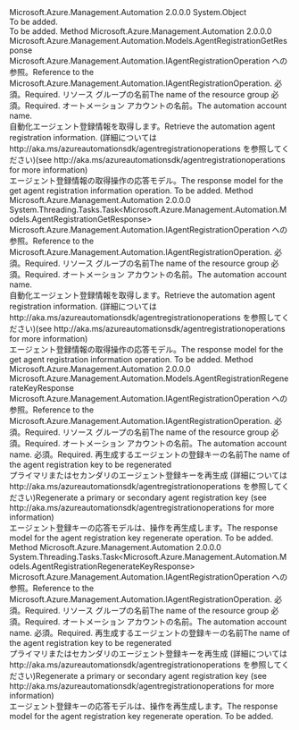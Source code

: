 <Type Name="AgentRegistrationOperationExtensions" FullName="Microsoft.Azure.Management.Automation.AgentRegistrationOperationExtensions">
  <TypeSignature Language="C#" Value="public static class AgentRegistrationOperationExtensions" />
  <TypeSignature Language="ILAsm" Value=".class public auto ansi abstract sealed beforefieldinit AgentRegistrationOperationExtensions extends System.Object" />
  <TypeSignature Language="DocId" Value="T:Microsoft.Azure.Management.Automation.AgentRegistrationOperationExtensions" />
  <TypeSignature Language="VB.NET" Value="Public Module AgentRegistrationOperationExtensions" />
  <TypeSignature Language="F#" Value="type AgentRegistrationOperationExtensions = class" />
  <AssemblyInfo>
    <AssemblyName>Microsoft.Azure.Management.Automation</AssemblyName>
    <AssemblyVersion>2.0.0.0</AssemblyVersion>
  </AssemblyInfo>
  <Base>
    <BaseTypeName>System.Object</BaseTypeName>
  </Base>
  <Interfaces />
  <Docs>
    <summary>To be added.</summary>
    <remarks>To be added.</remarks>
  </Docs>
  <Members>
    <Member MemberName="Get">
      <MemberSignature Language="C#" Value="public static Microsoft.Azure.Management.Automation.Models.AgentRegistrationGetResponse Get (this Microsoft.Azure.Management.Automation.IAgentRegistrationOperation operations, string resourceGroupName, string automationAccount);" />
      <MemberSignature Language="ILAsm" Value=".method public static hidebysig class Microsoft.Azure.Management.Automation.Models.AgentRegistrationGetResponse Get(class Microsoft.Azure.Management.Automation.IAgentRegistrationOperation operations, string resourceGroupName, string automationAccount) cil managed" />
      <MemberSignature Language="DocId" Value="M:Microsoft.Azure.Management.Automation.AgentRegistrationOperationExtensions.Get(Microsoft.Azure.Management.Automation.IAgentRegistrationOperation,System.String,System.String)" />
      <MemberSignature Language="VB.NET" Value="&lt;Extension()&gt;&#xA;Public Function Get (operations As IAgentRegistrationOperation, resourceGroupName As String, automationAccount As String) As AgentRegistrationGetResponse" />
      <MemberSignature Language="F#" Value="static member Get : Microsoft.Azure.Management.Automation.IAgentRegistrationOperation * string * string -&gt; Microsoft.Azure.Management.Automation.Models.AgentRegistrationGetResponse" Usage="Microsoft.Azure.Management.Automation.AgentRegistrationOperationExtensions.Get (operations, resourceGroupName, automationAccount)" />
      <MemberType>Method</MemberType>
      <AssemblyInfo>
        <AssemblyName>Microsoft.Azure.Management.Automation</AssemblyName>
        <AssemblyVersion>2.0.0.0</AssemblyVersion>
      </AssemblyInfo>
      <ReturnValue>
        <ReturnType>Microsoft.Azure.Management.Automation.Models.AgentRegistrationGetResponse</ReturnType>
      </ReturnValue>
      <Parameters>
        <Parameter Name="operations" Type="Microsoft.Azure.Management.Automation.IAgentRegistrationOperation" RefType="this" />
        <Parameter Name="resourceGroupName" Type="System.String" />
        <Parameter Name="automationAccount" Type="System.String" />
      </Parameters>
      <Docs>
        <param name="operations">
            <span data-ttu-id="8a4cc-101">Microsoft.Azure.Management.Automation.IAgentRegistrationOperation への参照。</span><span class="sxs-lookup"><span data-stu-id="8a4cc-101">Reference to the Microsoft.Azure.Management.Automation.IAgentRegistrationOperation.</span></span>
            </param>
        <param name="resourceGroupName">
            <span data-ttu-id="8a4cc-102">必須。</span><span class="sxs-lookup"><span data-stu-id="8a4cc-102">Required.</span></span> <span data-ttu-id="8a4cc-103">リソース グループの名前</span><span class="sxs-lookup"><span data-stu-id="8a4cc-103">The name of the resource group</span></span>
            </param>
        <param name="automationAccount">
            <span data-ttu-id="8a4cc-104">必須。</span><span class="sxs-lookup"><span data-stu-id="8a4cc-104">Required.</span></span> <span data-ttu-id="8a4cc-105">オートメーション アカウントの名前。</span><span class="sxs-lookup"><span data-stu-id="8a4cc-105">The automation account name.</span></span>
            </param>
        <summary>
            <span data-ttu-id="8a4cc-106">自動化エージェント登録情報を取得します。</span><span class="sxs-lookup"><span data-stu-id="8a4cc-106">Retrieve the automation agent registration information.</span></span>  <span data-ttu-id="8a4cc-107">(詳細については http://aka.ms/azureautomationsdk/agentregistrationoperations を参照してください)</span><span class="sxs-lookup"><span data-stu-id="8a4cc-107">(see http://aka.ms/azureautomationsdk/agentregistrationoperations for more information)</span></span>
            </summary>
        <returns>
            <span data-ttu-id="8a4cc-108">エージェント登録情報の取得操作の応答モデル。</span><span class="sxs-lookup"><span data-stu-id="8a4cc-108">The response model for the get agent registration information operation.</span></span>
            </returns>
        <remarks>To be added.</remarks>
      </Docs>
    </Member>
    <Member MemberName="GetAsync">
      <MemberSignature Language="C#" Value="public static System.Threading.Tasks.Task&lt;Microsoft.Azure.Management.Automation.Models.AgentRegistrationGetResponse&gt; GetAsync (this Microsoft.Azure.Management.Automation.IAgentRegistrationOperation operations, string resourceGroupName, string automationAccount);" />
      <MemberSignature Language="ILAsm" Value=".method public static hidebysig class System.Threading.Tasks.Task`1&lt;class Microsoft.Azure.Management.Automation.Models.AgentRegistrationGetResponse&gt; GetAsync(class Microsoft.Azure.Management.Automation.IAgentRegistrationOperation operations, string resourceGroupName, string automationAccount) cil managed" />
      <MemberSignature Language="DocId" Value="M:Microsoft.Azure.Management.Automation.AgentRegistrationOperationExtensions.GetAsync(Microsoft.Azure.Management.Automation.IAgentRegistrationOperation,System.String,System.String)" />
      <MemberSignature Language="VB.NET" Value="&lt;Extension()&gt;&#xA;Public Function GetAsync (operations As IAgentRegistrationOperation, resourceGroupName As String, automationAccount As String) As Task(Of AgentRegistrationGetResponse)" />
      <MemberSignature Language="F#" Value="static member GetAsync : Microsoft.Azure.Management.Automation.IAgentRegistrationOperation * string * string -&gt; System.Threading.Tasks.Task&lt;Microsoft.Azure.Management.Automation.Models.AgentRegistrationGetResponse&gt;" Usage="Microsoft.Azure.Management.Automation.AgentRegistrationOperationExtensions.GetAsync (operations, resourceGroupName, automationAccount)" />
      <MemberType>Method</MemberType>
      <AssemblyInfo>
        <AssemblyName>Microsoft.Azure.Management.Automation</AssemblyName>
        <AssemblyVersion>2.0.0.0</AssemblyVersion>
      </AssemblyInfo>
      <ReturnValue>
        <ReturnType>System.Threading.Tasks.Task&lt;Microsoft.Azure.Management.Automation.Models.AgentRegistrationGetResponse&gt;</ReturnType>
      </ReturnValue>
      <Parameters>
        <Parameter Name="operations" Type="Microsoft.Azure.Management.Automation.IAgentRegistrationOperation" RefType="this" />
        <Parameter Name="resourceGroupName" Type="System.String" />
        <Parameter Name="automationAccount" Type="System.String" />
      </Parameters>
      <Docs>
        <param name="operations">
            <span data-ttu-id="8a4cc-109">Microsoft.Azure.Management.Automation.IAgentRegistrationOperation への参照。</span><span class="sxs-lookup"><span data-stu-id="8a4cc-109">Reference to the Microsoft.Azure.Management.Automation.IAgentRegistrationOperation.</span></span>
            </param>
        <param name="resourceGroupName">
            <span data-ttu-id="8a4cc-110">必須。</span><span class="sxs-lookup"><span data-stu-id="8a4cc-110">Required.</span></span> <span data-ttu-id="8a4cc-111">リソース グループの名前</span><span class="sxs-lookup"><span data-stu-id="8a4cc-111">The name of the resource group</span></span>
            </param>
        <param name="automationAccount">
            <span data-ttu-id="8a4cc-112">必須。</span><span class="sxs-lookup"><span data-stu-id="8a4cc-112">Required.</span></span> <span data-ttu-id="8a4cc-113">オートメーション アカウントの名前。</span><span class="sxs-lookup"><span data-stu-id="8a4cc-113">The automation account name.</span></span>
            </param>
        <summary>
            <span data-ttu-id="8a4cc-114">自動化エージェント登録情報を取得します。</span><span class="sxs-lookup"><span data-stu-id="8a4cc-114">Retrieve the automation agent registration information.</span></span>  <span data-ttu-id="8a4cc-115">(詳細については http://aka.ms/azureautomationsdk/agentregistrationoperations を参照してください)</span><span class="sxs-lookup"><span data-stu-id="8a4cc-115">(see http://aka.ms/azureautomationsdk/agentregistrationoperations for more information)</span></span>
            </summary>
        <returns>
            <span data-ttu-id="8a4cc-116">エージェント登録情報の取得操作の応答モデル。</span><span class="sxs-lookup"><span data-stu-id="8a4cc-116">The response model for the get agent registration information operation.</span></span>
            </returns>
        <remarks>To be added.</remarks>
      </Docs>
    </Member>
    <Member MemberName="RegenerateKey">
      <MemberSignature Language="C#" Value="public static Microsoft.Azure.Management.Automation.Models.AgentRegistrationRegenerateKeyResponse RegenerateKey (this Microsoft.Azure.Management.Automation.IAgentRegistrationOperation operations, string resourceGroupName, string automationAccount, Microsoft.Azure.Management.Automation.Models.AgentRegistrationRegenerateKeyParameter keyName);" />
      <MemberSignature Language="ILAsm" Value=".method public static hidebysig class Microsoft.Azure.Management.Automation.Models.AgentRegistrationRegenerateKeyResponse RegenerateKey(class Microsoft.Azure.Management.Automation.IAgentRegistrationOperation operations, string resourceGroupName, string automationAccount, class Microsoft.Azure.Management.Automation.Models.AgentRegistrationRegenerateKeyParameter keyName) cil managed" />
      <MemberSignature Language="DocId" Value="M:Microsoft.Azure.Management.Automation.AgentRegistrationOperationExtensions.RegenerateKey(Microsoft.Azure.Management.Automation.IAgentRegistrationOperation,System.String,System.String,Microsoft.Azure.Management.Automation.Models.AgentRegistrationRegenerateKeyParameter)" />
      <MemberSignature Language="VB.NET" Value="&lt;Extension()&gt;&#xA;Public Function RegenerateKey (operations As IAgentRegistrationOperation, resourceGroupName As String, automationAccount As String, keyName As AgentRegistrationRegenerateKeyParameter) As AgentRegistrationRegenerateKeyResponse" />
      <MemberSignature Language="F#" Value="static member RegenerateKey : Microsoft.Azure.Management.Automation.IAgentRegistrationOperation * string * string * Microsoft.Azure.Management.Automation.Models.AgentRegistrationRegenerateKeyParameter -&gt; Microsoft.Azure.Management.Automation.Models.AgentRegistrationRegenerateKeyResponse" Usage="Microsoft.Azure.Management.Automation.AgentRegistrationOperationExtensions.RegenerateKey (operations, resourceGroupName, automationAccount, keyName)" />
      <MemberType>Method</MemberType>
      <AssemblyInfo>
        <AssemblyName>Microsoft.Azure.Management.Automation</AssemblyName>
        <AssemblyVersion>2.0.0.0</AssemblyVersion>
      </AssemblyInfo>
      <ReturnValue>
        <ReturnType>Microsoft.Azure.Management.Automation.Models.AgentRegistrationRegenerateKeyResponse</ReturnType>
      </ReturnValue>
      <Parameters>
        <Parameter Name="operations" Type="Microsoft.Azure.Management.Automation.IAgentRegistrationOperation" RefType="this" />
        <Parameter Name="resourceGroupName" Type="System.String" />
        <Parameter Name="automationAccount" Type="System.String" />
        <Parameter Name="keyName" Type="Microsoft.Azure.Management.Automation.Models.AgentRegistrationRegenerateKeyParameter" />
      </Parameters>
      <Docs>
        <param name="operations">
            <span data-ttu-id="8a4cc-117">Microsoft.Azure.Management.Automation.IAgentRegistrationOperation への参照。</span><span class="sxs-lookup"><span data-stu-id="8a4cc-117">Reference to the Microsoft.Azure.Management.Automation.IAgentRegistrationOperation.</span></span>
            </param>
        <param name="resourceGroupName">
            <span data-ttu-id="8a4cc-118">必須。</span><span class="sxs-lookup"><span data-stu-id="8a4cc-118">Required.</span></span> <span data-ttu-id="8a4cc-119">リソース グループの名前</span><span class="sxs-lookup"><span data-stu-id="8a4cc-119">The name of the resource group</span></span>
            </param>
        <param name="automationAccount">
            <span data-ttu-id="8a4cc-120">必須。</span><span class="sxs-lookup"><span data-stu-id="8a4cc-120">Required.</span></span> <span data-ttu-id="8a4cc-121">オートメーション アカウントの名前。</span><span class="sxs-lookup"><span data-stu-id="8a4cc-121">The automation account name.</span></span>
            </param>
        <param name="keyName">
            <span data-ttu-id="8a4cc-122">必須。</span><span class="sxs-lookup"><span data-stu-id="8a4cc-122">Required.</span></span> <span data-ttu-id="8a4cc-123">再生成するエージェントの登録キーの名前</span><span class="sxs-lookup"><span data-stu-id="8a4cc-123">The name of the agent registration key to be regenerated</span></span>
            </param>
        <summary>
            <span data-ttu-id="8a4cc-124">プライマリまたはセカンダリのエージェント登録キーを再生成 (詳細については http://aka.ms/azureautomationsdk/agentregistrationoperations を参照してください)</span><span class="sxs-lookup"><span data-stu-id="8a4cc-124">Regenerate a primary or secondary agent registration key  (see http://aka.ms/azureautomationsdk/agentregistrationoperations for more information)</span></span>
            </summary>
        <returns>
            <span data-ttu-id="8a4cc-125">エージェント登録キーの応答モデルは、操作を再生成します。</span><span class="sxs-lookup"><span data-stu-id="8a4cc-125">The response model for the agent registration key regenerate operation.</span></span>
            </returns>
        <remarks>To be added.</remarks>
      </Docs>
    </Member>
    <Member MemberName="RegenerateKeyAsync">
      <MemberSignature Language="C#" Value="public static System.Threading.Tasks.Task&lt;Microsoft.Azure.Management.Automation.Models.AgentRegistrationRegenerateKeyResponse&gt; RegenerateKeyAsync (this Microsoft.Azure.Management.Automation.IAgentRegistrationOperation operations, string resourceGroupName, string automationAccount, Microsoft.Azure.Management.Automation.Models.AgentRegistrationRegenerateKeyParameter keyName);" />
      <MemberSignature Language="ILAsm" Value=".method public static hidebysig class System.Threading.Tasks.Task`1&lt;class Microsoft.Azure.Management.Automation.Models.AgentRegistrationRegenerateKeyResponse&gt; RegenerateKeyAsync(class Microsoft.Azure.Management.Automation.IAgentRegistrationOperation operations, string resourceGroupName, string automationAccount, class Microsoft.Azure.Management.Automation.Models.AgentRegistrationRegenerateKeyParameter keyName) cil managed" />
      <MemberSignature Language="DocId" Value="M:Microsoft.Azure.Management.Automation.AgentRegistrationOperationExtensions.RegenerateKeyAsync(Microsoft.Azure.Management.Automation.IAgentRegistrationOperation,System.String,System.String,Microsoft.Azure.Management.Automation.Models.AgentRegistrationRegenerateKeyParameter)" />
      <MemberSignature Language="VB.NET" Value="&lt;Extension()&gt;&#xA;Public Function RegenerateKeyAsync (operations As IAgentRegistrationOperation, resourceGroupName As String, automationAccount As String, keyName As AgentRegistrationRegenerateKeyParameter) As Task(Of AgentRegistrationRegenerateKeyResponse)" />
      <MemberSignature Language="F#" Value="static member RegenerateKeyAsync : Microsoft.Azure.Management.Automation.IAgentRegistrationOperation * string * string * Microsoft.Azure.Management.Automation.Models.AgentRegistrationRegenerateKeyParameter -&gt; System.Threading.Tasks.Task&lt;Microsoft.Azure.Management.Automation.Models.AgentRegistrationRegenerateKeyResponse&gt;" Usage="Microsoft.Azure.Management.Automation.AgentRegistrationOperationExtensions.RegenerateKeyAsync (operations, resourceGroupName, automationAccount, keyName)" />
      <MemberType>Method</MemberType>
      <AssemblyInfo>
        <AssemblyName>Microsoft.Azure.Management.Automation</AssemblyName>
        <AssemblyVersion>2.0.0.0</AssemblyVersion>
      </AssemblyInfo>
      <ReturnValue>
        <ReturnType>System.Threading.Tasks.Task&lt;Microsoft.Azure.Management.Automation.Models.AgentRegistrationRegenerateKeyResponse&gt;</ReturnType>
      </ReturnValue>
      <Parameters>
        <Parameter Name="operations" Type="Microsoft.Azure.Management.Automation.IAgentRegistrationOperation" RefType="this" />
        <Parameter Name="resourceGroupName" Type="System.String" />
        <Parameter Name="automationAccount" Type="System.String" />
        <Parameter Name="keyName" Type="Microsoft.Azure.Management.Automation.Models.AgentRegistrationRegenerateKeyParameter" />
      </Parameters>
      <Docs>
        <param name="operations">
            <span data-ttu-id="8a4cc-126">Microsoft.Azure.Management.Automation.IAgentRegistrationOperation への参照。</span><span class="sxs-lookup"><span data-stu-id="8a4cc-126">Reference to the Microsoft.Azure.Management.Automation.IAgentRegistrationOperation.</span></span>
            </param>
        <param name="resourceGroupName">
            <span data-ttu-id="8a4cc-127">必須。</span><span class="sxs-lookup"><span data-stu-id="8a4cc-127">Required.</span></span> <span data-ttu-id="8a4cc-128">リソース グループの名前</span><span class="sxs-lookup"><span data-stu-id="8a4cc-128">The name of the resource group</span></span>
            </param>
        <param name="automationAccount">
            <span data-ttu-id="8a4cc-129">必須。</span><span class="sxs-lookup"><span data-stu-id="8a4cc-129">Required.</span></span> <span data-ttu-id="8a4cc-130">オートメーション アカウントの名前。</span><span class="sxs-lookup"><span data-stu-id="8a4cc-130">The automation account name.</span></span>
            </param>
        <param name="keyName">
            <span data-ttu-id="8a4cc-131">必須。</span><span class="sxs-lookup"><span data-stu-id="8a4cc-131">Required.</span></span> <span data-ttu-id="8a4cc-132">再生成するエージェントの登録キーの名前</span><span class="sxs-lookup"><span data-stu-id="8a4cc-132">The name of the agent registration key to be regenerated</span></span>
            </param>
        <summary>
            <span data-ttu-id="8a4cc-133">プライマリまたはセカンダリのエージェント登録キーを再生成 (詳細については http://aka.ms/azureautomationsdk/agentregistrationoperations を参照してください)</span><span class="sxs-lookup"><span data-stu-id="8a4cc-133">Regenerate a primary or secondary agent registration key  (see http://aka.ms/azureautomationsdk/agentregistrationoperations for more information)</span></span>
            </summary>
        <returns>
            <span data-ttu-id="8a4cc-134">エージェント登録キーの応答モデルは、操作を再生成します。</span><span class="sxs-lookup"><span data-stu-id="8a4cc-134">The response model for the agent registration key regenerate operation.</span></span>
            </returns>
        <remarks>To be added.</remarks>
      </Docs>
    </Member>
  </Members>
</Type>